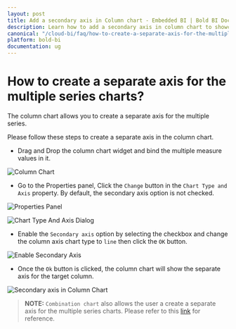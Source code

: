 ```yaml
---
layout: post
title: Add a secondary axis in Column chart - Embedded BI | Bold BI Docs
description: Learn how to add a secondary axis in column chart to showcase multiple series in separate axes using Bold BI Embedded.
canonical: "/cloud-bi/faq/how-to-create-a-separate-axis-for-the-multiple-series-charts/"
platform: bold-bi
documentation: ug
---
```


# How to create a separate axis for the multiple series charts?

The column chart allows you to create a separate axis for the multiple series. 

Please follow these steps to create a separate axis in the column chart.

  * Drag and Drop the column chart widget and bind the multiple measure values in it.

   ![Column Chart](/bold-bi-docs/static/assets/embedded/faq/images/multiple-series-in-column-chart.png)
  
  * Go to the Properties panel, Click the `Change` button in the `Chart Type and Axis` property. By default, the secondary axis option is not checked.

   ![Properties Panel](/bold-bi-docs/static/assets/embedded/faq/images/click-the-change-button.png)  

   ![Chart Type And Axis Dialog](/bold-bi-docs/static/assets/embedded/faq/images/chart-type-and-axis-settings-dialog-default-view.png)

  * Enable the `Secondary axis` option by selecting the checkbox and change the column axis chart type to `line` then click the `OK` button.

   ![Enable Secondary Axis](/bold-bi-docs/static/assets/embedded/faq/images/chart-type-and-axis-dialog.png)

  * Once the `Ok` button is clicked, the column chart will show the separate axis for the target column.

   ![Secondary axis in Column Chart](/bold-bi-docs/static/assets/embedded/faq/images/secondary-axis-in-column-chart.png)

> **NOTE:** `Combination chart` also allows the user a create a separate axis for the multiple series charts. Please refer to this <a href="https://help.boldbi.com/embedded-bi/visualizing-data/visualization-widgets/combo-chart/">link</a> for reference.